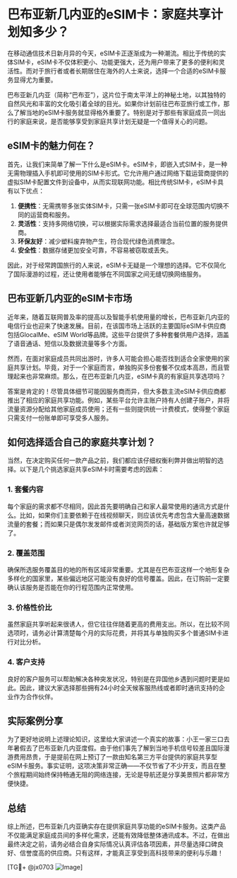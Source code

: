 # 巴布亚新几内亚的eSIM卡：家庭共享计划知多少？

在移动通信技术日新月异的今天，eSIM卡正逐渐成为一种潮流。相比于传统的实体SIM卡，eSIM卡不仅体积更小、功能更强大，还为用户带来了更多的便利和灵活性。而对于旅行者或者长期居住在海外的人士来说，选择一个合适的eSIM卡服务显得尤为重要。

巴布亚新几内亚（简称“巴布亚”），这片位于南太平洋上的神秘土地，以其独特的自然风光和丰富的文化吸引着全球的目光。如果你计划前往巴布亚旅行或工作，那么了解当地的eSIM卡服务就显得格外重要了。特别是对于那些有家庭成员一同出行的家庭来说，是否能够享受到家庭共享计划无疑是一个值得关心的问题。

## eSIM卡的魅力何在？

首先，让我们来简单了解一下什么是eSIM卡。eSIM卡，即嵌入式SIM卡，是一种无需物理插入手机即可使用的SIM卡形式。它允许用户通过网络下载运营商提供的虚拟SIM卡配置文件到设备中，从而实现联网功能。相比传统SIM卡，eSIM卡具有以下优点：

1. **便携性**：无需携带多张实体SIM卡，只需一张eSIM卡即可在全球范围内切换不同的运营商和服务。
2. **灵活性**：支持多网络切换，可以根据实际需求选择最适合当前位置的服务提供商。
3. **环保友好**：减少塑料废弃物产生，符合现代绿色消费理念。
4. **安全性**：数据存储更加安全可靠，不容易被窃取或丢失。

因此，对于经常跨国旅行的人来说，eSIM卡无疑是一个理想的选择。它不仅简化了国际漫游的过程，还让使用者能够在不同国家之间无缝切换网络服务。

## 巴布亚新几内亚的eSIM卡市场

近年来，随着互联网普及率的提高以及智能手机使用量的增长，巴布亚新几内亚的电信行业也迎来了快速发展。目前，在该国市场上活跃的主要国际eSIM卡供应商包括GlocalMe、eSIM World等品牌。这些平台提供了多种套餐供用户选择，涵盖了语音通话、短信以及数据流量等多个方面。

然而，在面对家庭成员共同出游时，许多人可能会担心能否找到适合全家使用的家庭共享计划。毕竟，对于一个家庭而言，单独购买多份套餐不仅成本高昂，而且管理起来也非常麻烦。那么，在巴布亚新几内亚，eSIM卡真的有家庭共享选项吗？

答案是肯定的！尽管具体细节可能因服务商而异，但大多数主流eSIM卡供应商都推出了相应的家庭共享功能。例如，某些平台允许主账户持有人创建子账户，并将流量资源分配给其他家庭成员使用；还有一些则提供统一计费模式，使得整个家庭只需支付一份账单即可享受多人服务。

## 如何选择适合自己的家庭共享计划？

当然，在决定购买任何一款产品之前，我们都应该仔细权衡利弊并做出明智的选择。以下是几个挑选家庭共享eSIM卡时需要考虑的因素：

### 1. 套餐内容
每个家庭的需求都不尽相同，因此首先要明确自己和家人最常使用的通讯方式是什么。比如，如果你们主要依赖于在线视频聊天，则应该优先考虑包含大量高速数据流量的套餐；而如果只是偶尔发发邮件或者浏览网页的话，基础版方案也许就足够了。

### 2. 覆盖范围
确保所选服务覆盖目的地的所有区域非常重要。尤其是在巴布亚这样一个地形复杂多样化的国家里，某些偏远地区可能没有良好的信号覆盖。因此，在订购前一定要确认该服务是否能在你的行程范围内正常使用。

### 3. 价格性价比
虽然家庭共享听起来很诱人，但它往往伴随着更高的费用支出。所以，在比较不同选项时，请务必计算清楚每个月的实际花费，并将其与单独购买多个普通SIM卡进行对比分析。

### 4. 客户支持
良好的客户服务可以帮助解决各种突发状况，特别是在异国他乡遇到问题时更是如此。因此，建议大家选择那些拥有24小时全天候客服热线或者即时通讯支持的企业作为合作伙伴。

## 实际案例分享

为了更好地说明上述理论知识，这里给大家讲述一个真实的故事：小王一家三口去年暑假去了巴布亚新几内亚度假。由于他们事先了解到当地手机信号较差且国际漫游费用昂贵，于是提前在网上预订了一款由知名第三方平台提供的家庭共享型eSIM卡服务。事实证明，这项决策非常正确——不仅节省了不少开支，而且在整个旅程期间始终保持畅通无阻的网络连接，无论是导航还是分享美景照片都非常方便快捷。

## 总结

综上所述，巴布亚新几内亚确实存在提供家庭共享功能的eSIM卡服务。这类产品不仅能满足家庭成员间的多样化需求，还能有效降低整体通讯成本。不过，在做出最终决定之前，请务必结合自身实际情况认真评估各项因素，并尽量选择口碑良好、信誉度高的供应商。只有这样，才能真正享受到高科技带来的便利与乐趣！

[TG💪+ @jx0703 ![Image](https://github.com/user-attachments/assets/dbca1d08-cadb-493c-b0ec-ad6f7a83f270)]